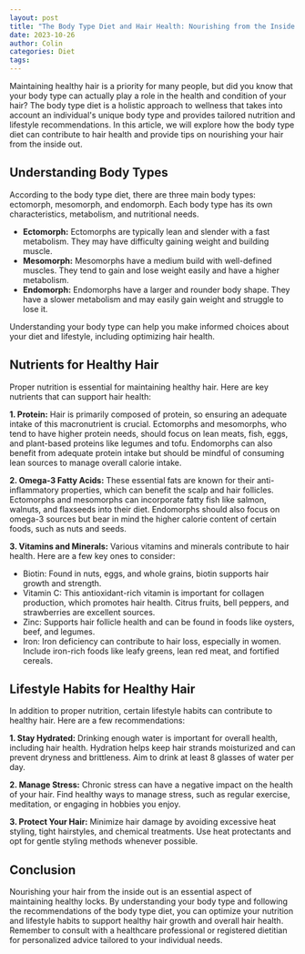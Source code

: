 ```yaml
---
layout: post
title: "The Body Type Diet and Hair Health: Nourishing from the Inside Out"
date: 2023-10-26
author: Colin
categories: Diet
tags: 
---
```


Maintaining healthy hair is a priority for many people, but did you know that your body type can actually play a role in the health and condition of your hair? The body type diet is a holistic approach to wellness that takes into account an individual's unique body type and provides tailored nutrition and lifestyle recommendations. In this article, we will explore how the body type diet can contribute to hair health and provide tips on nourishing your hair from the inside out.

## Understanding Body Types

According to the body type diet, there are three main body types: ectomorph, mesomorph, and endomorph. Each body type has its own characteristics, metabolism, and nutritional needs. 

- **Ectomorph:** Ectomorphs are typically lean and slender with a fast metabolism. They may have difficulty gaining weight and building muscle. 
- **Mesomorph:** Mesomorphs have a medium build with well-defined muscles. They tend to gain and lose weight easily and have a higher metabolism. 
- **Endomorph:** Endomorphs have a larger and rounder body shape. They have a slower metabolism and may easily gain weight and struggle to lose it.

Understanding your body type can help you make informed choices about your diet and lifestyle, including optimizing hair health.

## Nutrients for Healthy Hair

Proper nutrition is essential for maintaining healthy hair. Here are key nutrients that can support hair health:

**1. Protein:** Hair is primarily composed of protein, so ensuring an adequate intake of this macronutrient is crucial. Ectomorphs and mesomorphs, who tend to have higher protein needs, should focus on lean meats, fish, eggs, and plant-based proteins like legumes and tofu. Endomorphs can also benefit from adequate protein intake but should be mindful of consuming lean sources to manage overall calorie intake. 

**2. Omega-3 Fatty Acids:** These essential fats are known for their anti-inflammatory properties, which can benefit the scalp and hair follicles. Ectomorphs and mesomorphs can incorporate fatty fish like salmon, walnuts, and flaxseeds into their diet. Endomorphs should also focus on omega-3 sources but bear in mind the higher calorie content of certain foods, such as nuts and seeds.

**3. Vitamins and Minerals:** Various vitamins and minerals contribute to hair health. Here are a few key ones to consider:

- Biotin: Found in nuts, eggs, and whole grains, biotin supports hair growth and strength.
- Vitamin C: This antioxidant-rich vitamin is important for collagen production, which promotes hair health. Citrus fruits, bell peppers, and strawberries are excellent sources.
- Zinc: Supports hair follicle health and can be found in foods like oysters, beef, and legumes.
- Iron: Iron deficiency can contribute to hair loss, especially in women. Include iron-rich foods like leafy greens, lean red meat, and fortified cereals.

## Lifestyle Habits for Healthy Hair

In addition to proper nutrition, certain lifestyle habits can contribute to healthy hair. Here are a few recommendations:

**1. Stay Hydrated:** Drinking enough water is important for overall health, including hair health. Hydration helps keep hair strands moisturized and can prevent dryness and brittleness. Aim to drink at least 8 glasses of water per day.

**2. Manage Stress:** Chronic stress can have a negative impact on the health of your hair. Find healthy ways to manage stress, such as regular exercise, meditation, or engaging in hobbies you enjoy. 

**3. Protect Your Hair:** Minimize hair damage by avoiding excessive heat styling, tight hairstyles, and chemical treatments. Use heat protectants and opt for gentle styling methods whenever possible.

## Conclusion

Nourishing your hair from the inside out is an essential aspect of maintaining healthy locks. By understanding your body type and following the recommendations of the body type diet, you can optimize your nutrition and lifestyle habits to support healthy hair growth and overall hair health. Remember to consult with a healthcare professional or registered dietitian for personalized advice tailored to your individual needs.